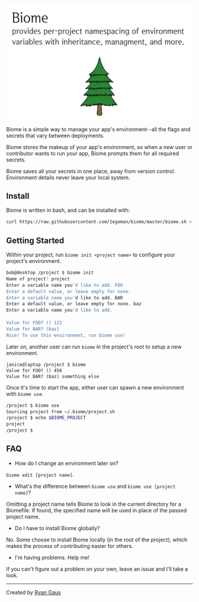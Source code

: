 ![Biome: a small script to manage a user's environment variables](https://raw.githubusercontent.com/1egoman/biome/master/resources/hero.png)

Biome is a simple way to manage your app's environment--all the flags and secrets that vary between deployments.

Biome stores the makeup of your app's environment, so when a new user or contributor wants to run
your app, Biome prompts them for all required secrets. 

Biome saves all your secrets in one place, away from version control. Environment details never
leave your local system.

## Install
Biome is written in bash, and can be installed with:
```bash
curl https://raw.githubusercontent.com/1egoman/biome/master/biome.sh > /usr/local/bin/biome
```

## Getting Started
Within your project, run `biome init <project name>` to configure your project's environment.

```bash
bob@desktop /project $ biome init
Name of project? project
Enter a variable name you'd like to add. FOO
Enter a default value, or leave empty for none. 
Enter a variable name you'd like to add. BAR
Enter a default value, or leave empty for none. baz
Enter a variable name you'd like to add. 

Value for FOO? () 123
Value for BAR? (baz) 
Nice! To use this environment, run biome use!
```

Later on, another user can run `biome` in the project's root to setup a new environment.
```
janice@laptop /project $ biome
Value for FOO? () 456
Value for BAR? (baz) something else
```
Once it's time to start the app, either user can spawn a new environment with `biome use`.
```bash
/project $ biome use
Sourcing project from ~/.biome/project.sh
/project $ echo $BIOME_PROJECT
project
/project $
```

## FAQ
- How do I change an environment later on?

`biome edit [project name]`.

- What's the difference between `biome use` and `biome use [project name]`?

Omitting a project name tells Biome to look in the current directory for a Biomefile. If found,
the specified name will be used in place of the passed project name.

- Do I have to install Biome globally?

No. Some choose to install Biome locally (in the root of the project), which makes the process of
contributing easier for others.

- I'm having problems. Help me!

If you can't figure out a problem on your own, leave an issue and I'll take a look.

----------
Created by [Ryan Gaus](http://rgaus.net)
